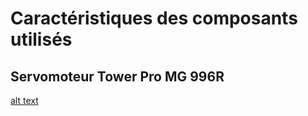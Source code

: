 # Caractéristiques des composants utilisés 

## Servomoteur Tower Pro MG 996R

[alt text](https://raw.githubusercontent.com/MicheleBona/PEIP2_Arduino_ExploBot/master/documents/images/Tower%20Pro%20MG%20996%20r.PNG)

